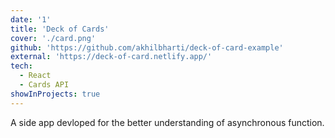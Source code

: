 ```yaml
---
date: '1'
title: 'Deck of Cards'
cover: './card.png'
github: 'https://github.com/akhilbharti/deck-of-card-example'
external: 'https://deck-of-card.netlify.app/'
tech:
  - React
  - Cards API
showInProjects: true
---
```


A side app devloped for the better understanding of asynchronous function.
